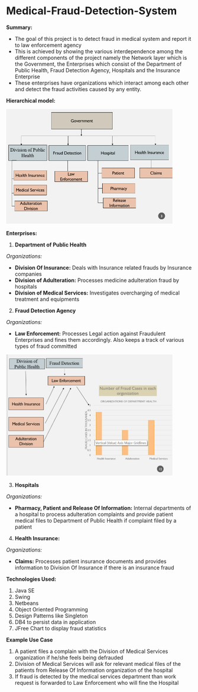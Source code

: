 # Medical-Fraud-Detection-System

**Summary:**
- The goal of this project is to detect fraud in medical system and report it to law enforcement agency
- This is achieved by showing the various interdependence among the different components of the project namely the Network layer which is the Government, the Enterprises which consist of the Department of Public Health, Fraud Detection Agency, Hospitals and the Insurance Enterprise
- These enterprises have organizations which interact among each other and  detect the fraud activities caused by any entity.

**Hierarchical model:**

<img src="screenshots/model.png" width="450">

**Enterprises:**
1) **Department of Public Health**

  *Organizations:*
- **Division Of Insurance:** Deals with Insurance related frauds by Insurance companies
- **Division of Adulteration:** Processes medicine adulteration fraud by hospitals
- **Division of Medical Services:** Investigates overcharging of medical treatment and equipments

2) **Fraud Detection Agency**

  *Organizations:*
- **Law Enforcement:** Processes Legal action against Fraudulent Enterprises and fines them accordingly. Also keeps a track of various types of fraud committed

<img src="screenshots/fraudStat.png" width="450">

3) **Hospitals**

  *Organizations:*
- **Pharmacy, Patient and Release Of Information:** Internal departments of a hospital to process adulteration complaints and provide patient medical files to Department of Public Health if complaint filed by a patient

4) **Health Insurance:**

  *Organizations:*
- **Claims:** Processes patient insurance documents and provides information to Division Of Insurance if there is an insurance fraud

**Technologies Used:**
1) Java SE
2) Swing
3) Netbeans
4) Object Oriented Programming
5) Design Patterns like Singleton
6) DB4 to persist data in application
7) JFree Chart to display fraud statistics

**Example Use Case**
1) A patient files a complain with the Division of Medical Services organization if he/she feels being defrauded
2) Division of Medical Services will ask for relevant medical files of the patients from Release Of Information organization of the hospital
3) If fraud is detected by the medical services department than work request is forwarded to Law Enforcement who will fine the Hospital
